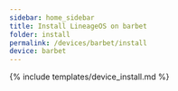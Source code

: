```yaml
---
sidebar: home_sidebar
title: Install LineageOS on barbet
folder: install
permalink: /devices/barbet/install
device: barbet
---
```

{% include templates/device_install.md %}
